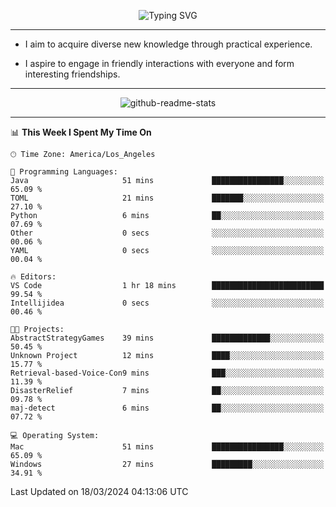 <p align="center">
  <img src="https://readme-typing-svg.demolab.com?font=Fira+Code&weight=500&size=32&duration=2500&pause=1600&center=true&vCenter=true&random=false&width=1024&height=64&lines=Hi+there+%F0%9F%91%8B;I'm+delighted+you+could+make+it+here+%F0%9F%8E%89;I'm+Harry%2C+a+college+student+still+finding+my+way" alt="Typing SVG" />
</p>


---


- I aim to acquire diverse new knowledge through practical experience.

- I aspire to engage in friendly interactions with everyone and form interesting friendships.


---


<p align="center">
  <img src="https://github-readme-stats.vercel.app/api?username=Harry-Jing&show_icons=true" alt="github-readme-stats"/>
</p>


---

<!--START_SECTION:waka-->
📊 **This Week I Spent My Time On** 

```text
🕑︎ Time Zone: America/Los_Angeles

💬 Programming Languages: 
Java                     51 mins             ████████████████░░░░░░░░░   65.09 % 
TOML                     21 mins             ███████░░░░░░░░░░░░░░░░░░   27.10 % 
Python                   6 mins              ██░░░░░░░░░░░░░░░░░░░░░░░   07.69 % 
Other                    0 secs              ░░░░░░░░░░░░░░░░░░░░░░░░░   00.06 % 
YAML                     0 secs              ░░░░░░░░░░░░░░░░░░░░░░░░░   00.04 % 

🔥 Editors: 
VS Code                  1 hr 18 mins        █████████████████████████   99.54 % 
Intellijidea             0 secs              ░░░░░░░░░░░░░░░░░░░░░░░░░   00.46 % 

🐱‍💻 Projects: 
AbstractStrategyGames    39 mins             █████████████░░░░░░░░░░░░   50.45 % 
Unknown Project          12 mins             ████░░░░░░░░░░░░░░░░░░░░░   15.77 % 
Retrieval-based-Voice-Con9 mins              ███░░░░░░░░░░░░░░░░░░░░░░   11.39 % 
DisasterRelief           7 mins              ██░░░░░░░░░░░░░░░░░░░░░░░   09.78 % 
maj-detect               6 mins              ██░░░░░░░░░░░░░░░░░░░░░░░   07.72 % 

💻 Operating System: 
Mac                      51 mins             ████████████████░░░░░░░░░   65.09 % 
Windows                  27 mins             █████████░░░░░░░░░░░░░░░░   34.91 % 
```


 Last Updated on 18/03/2024 04:13:06 UTC
<!--END_SECTION:waka-->
